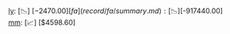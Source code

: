 [ly](record/ly/summary.md): [📉] [$-2470.00]  
[fa](record/fa/summary.md): [📉] [$-917440.00]  
[mm](record/mm/summary.md): [📈] [$4598.60]  
